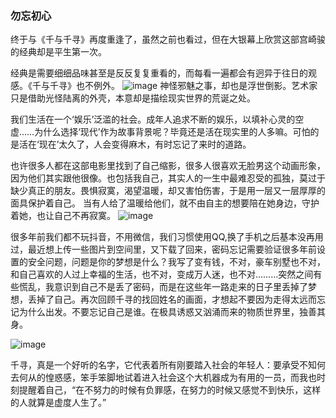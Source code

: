 ### 勿忘初心

终于与《千与千寻》再度重逢了，虽然之前也看过，但在大银幕上欣赏这部宫崎骏的经典却是平生第一次。


经典是需要细细品味甚至是反反复复重看的，而每看一遍都会有迥异于往日的观感。《千与千寻》也不例外。
![image](https://zhaishuangshuang.github.io/images/blog/qianxun2.jpeg)
神怪邪魅之事，却也是浮世倒影。艺术家只是借助光怪陆离的外壳，本意却是描绘现实世界的荒诞之处。



我们生活在一个‘娱乐’泛滥的社会。成年人追求不断的娱乐，以填补心灵的空虚……为什么选择‘现代’作为故事背景呢？毕竟还是活在现实里的人多嘛。可怕的是活在‘现在’太久了，人会变得麻木，有时忘记了来时的道路。



也许很多人都在这部电影里找到了自己缩影，很多人很喜欢无脸男这个动画形象，因为他们其实跟他很像。也包括我自己，其实人的一生中最难忍受的孤独，莫过于缺少真正的朋友。畏惧寂寞，渴望温暖，却又害怕伤害，于是用一层又一层厚厚的面具保护着自己。
当有人给了温暖给他们，就不由自主的想要陪在她身边，守护着她，也让自己不再寂寞。
![image](https://zhaishuangshuang.github.io/images/blog/qianxun3.jpeg)


很多年前我们都不玩抖音，不用微信，我们习惯使用QQ,换了手机之后基本没再用过，最近想上传一些图片到空间里，又下载了回来，密码忘记需要验证很多年前设置的安全问题，问题是你的梦想是什么？我写了变有钱，不对，豪车别墅也不对，和自己喜欢的人过上幸福的生活，也不对，变成万人迷，也不对………突然之间有些慌乱，我意识到自己不是丢了密码，而是在这些年一路走来的日子里丢掉了梦想，丢掉了自己。再次回顾千寻的找回姓名的画面，才想起不要因为走得太远而忘记为什么出发。不要忘记自己是谁。在极具诱惑又汹涌而来的物质世界里，独善其身。

![image](https://zhaishuangshuang.github.io/images/blog/qianxun4.jpeg)

千寻，真是一个好听的名字，它代表着所有刚要踏入社会的年轻人：要承受不知何去何从的惶惑感，笨手笨脚地试着进入社会这个大机器成为有用的一员，而我也时刻提醒着自己，“在不努力的时候有负罪感，在努力的时候又感觉不到快乐，这样的人就算是虚度人生了。”

